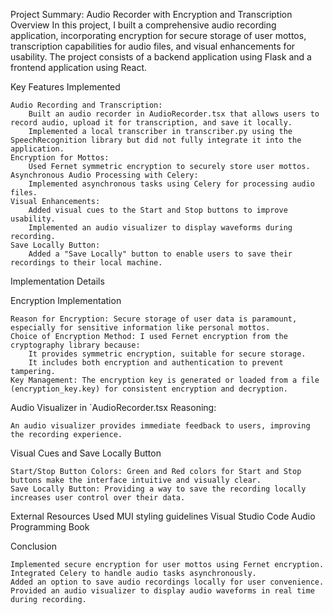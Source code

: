 Project Summary: Audio Recorder with Encryption and Transcription Overview In this project, I built a comprehensive audio recording application, incorporating encryption for secure storage of user mottos, transcription capabilities for audio files, and visual enhancements for usability. The project consists of a backend application using Flask and a frontend application using React.

Key Features Implemented

    Audio Recording and Transcription:
        Built an audio recorder in AudioRecorder.tsx that allows users to record audio, upload it for transcription, and save it locally.
        Implemented a local transcriber in transcriber.py using the SpeechRecognition library but did not fully integrate it into the application.
    Encryption for Mottos:
        Used Fernet symmetric encryption to securely store user mottos.
    Asynchronous Audio Processing with Celery:
        Implemented asynchronous tasks using Celery for processing audio files.
    Visual Enhancements:
        Added visual cues to the Start and Stop buttons to improve usability.
        Implemented an audio visualizer to display waveforms during recording.
    Save Locally Button:
        Added a "Save Locally" button to enable users to save their recordings to their local machine.

Implementation Details

Encryption Implementation

    Reason for Encryption: Secure storage of user data is paramount, especially for sensitive information like personal mottos.
    Choice of Encryption Method: I used Fernet encryption from the cryptography library because:
        It provides symmetric encryption, suitable for secure storage.
        It includes both encryption and authentication to prevent tampering.
    Key Management: The encryption key is generated or loaded from a file (encryption_key.key) for consistent encryption and decryption.

Audio Visualizer in `AudioRecorder.tsx Reasoning:

    An audio visualizer provides immediate feedback to users, improving the recording experience.

Visual Cues and Save Locally Button

    Start/Stop Button Colors: Green and Red colors for Start and Stop buttons make the interface intuitive and visually clear.
    Save Locally Button: Providing a way to save the recording locally increases user control over their data.

External Resources Used MUI styling guidelines Visual Studio Code Audio Programming Book

Conclusion

    Implemented secure encryption for user mottos using Fernet encryption.
    Integrated Celery to handle audio tasks asynchronously.
    Added an option to save audio recordings locally for user convenience.
    Provided an audio visualizer to display audio waveforms in real time during recording.

